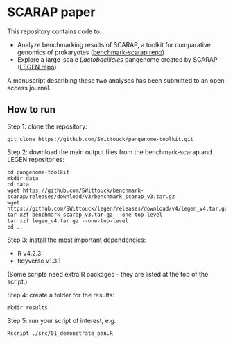 # SCARAP paper

This repository contains code to:

* Analyze benchmarking results of SCARAP, a toolkit for comparative genomics of prokaryotes ([benchmark-scarap repo](https://github.com/swittouck/benchmark-scarap)) 
* Explore a large-scale *Lactobacillales* pangenome created by SCARAP ([LEGEN repo](https://github.com/swittouck/legen))

A manuscript describing these two analyses has been submitted to an open access journal. 

## How to run 

Step 1: clone the repository: 

    git clone https://github.com/SWittouck/pangenome-toolkit.git

Step 2: download the main output files from the benchmark-scarap and LEGEN repositories: 

    cd pangenome-toolkit
    mkdir data
    cd data
    wget https://github.com/SWittouck/benchmark-scarap/releases/download/v3/benchmark_scarap_v3.tar.gz
    wget https://github.com/SWittouck/legen/releases/download/v4/legen_v4.tar.gz 
    tar xzf benchmark_scarap_v3.tar.gz --one-top-level
    tar xzf legen_v4.tar.gz --one-top-level
    cd ..

Step 3: install the most important dependencies: 

* R v4.2.3
* tidyverse v1.3.1

(Some scripts need extra R packages - they are listed at the top of the script.)

Step 4: create a folder for the results: 

    mkdir results 

Step 5: run your script of interest, e.g. 

    Rscript ./src/01_demonstrate_pan.R